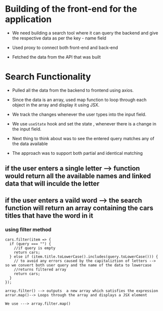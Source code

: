 # Building of the front-end for the application

- We need building a search tool where it can query the backend and give the respective data as per the key - name field 

- Used proxy to connect both front-end and back-end

- Fetched the data from the API that was built 


# Search Functionality

- Pulled all the data from the backend to frontend using axios.
- Since the data is an array, used map function to loop through each object in the array and display it using JSX.

- We track the changes whenever the user types into the input field.
- We use `useState` hook and set the state , whenever there is a change in the input field.

- Next thing to think about was to see the entered query matches any of the data available 
- The approach was to support both partial and identical matching 

## if the user enters a single letter --> function would return all the available names and linked data that will inculde the letter 
## if the user enters a vaild word --> the search function will return an array containing the cars titles that have the word in it

### using filter method 

```
cars.filter(item => {
  if (query === "") {
    //if query is empty
    return cars;
  } else if (item.title.toLowerCase().includes(query.toLowerCase())) {
    // to avoid any errors caused by the capitaliztion of letters --> so we convert both user query and the name of the data to lowercase
    //returns filtered array
    return cars;
  }
});
```
```
array.filter() --> outputs  a new array which satisfies the expression
arrar.map()--> Loops through the array and displays a JSX element 

We use ---> array.filter.map()
```